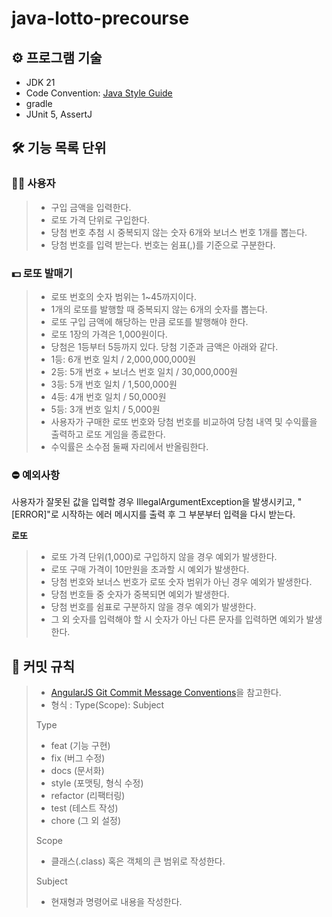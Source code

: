 # java-lotto-precourse


## ⚙ 프로그램 기술️

- JDK 21
- Code Convention: [Java Style Guide](https://github.com/woowacourse/woowacourse-docs/tree/main/styleguide/java)
- gradle
- JUnit 5, AssertJ

## 🛠️ 기능 목록 단위

### 🧑‍💻 사용자
> - 구입 금액을 입력한다.    
  >  - 로또 가격 단위로 구입한다.
> - 당첨 번호 추첨 시 중복되지 않는 숫자 6개와 보너스 번호 1개를 뽑는다.
  >  - 당첨 번호를 입력 받는다. 번호는 쉼표(,)를 기준으로 구분한다.


### 💵 로또 발매기

> - 로또 번호의 숫자 범위는 1~45까지이다.
> - 1개의 로또를 발행할 때 중복되지 않는 6개의 숫자를 뽑는다.
> - 로또 구입 금액에 해당하는 만큼 로또를 발행해야 한다.
  >  - 로또 1장의 가격은 1,000원이다.
> - 당첨은 1등부터 5등까지 있다. 당첨 기준과 금액은 아래와 같다.
  >  - 1등: 6개 번호 일치 / 2,000,000,000원
  >  - 2등: 5개 번호 + 보너스 번호 일치 / 30,000,000원
  >  - 3등: 5개 번호 일치 / 1,500,000원
  >  - 4등: 4개 번호 일치 / 50,000원
  >  -  5등: 3개 번호 일치 / 5,000원
> - 사용자가 구매한 로또 번호와 당첨 번호를 비교하여 당첨 내역 및 수익률을 출력하고 로또 게임을 종료한다.
  >  - 수익률은 소수점 둘째 자리에서 반올림한다.

### ⛔️ 예외사항

사용자가 잘못된 값을 입력할 경우 IllegalArgumentException을 발생시키고, "[ERROR]"로 시작하는 에러 메시지를 출력 후 그 부분부터 입력을 다시 받는다.

**로또**
> - 로또 가격 단위(1,000)로 구입하지 않을 경우 예외가 발생한다.
> - 로또 구매 가격이 10만원을 초과할 시 예외가 발생한다.
> - 당첨 번호와 보너스 번호가 로또 숫자 범위가 아닌 경우 예외가 발생한다.
> - 당첨 번호들 중 숫자가 중복되면 예외가 발생한다.
> - 당첨 번호를 쉼표로 구분하지 않을 경우 예외가 발생한다.
> - 그 외 숫자를 입력해야 할 시 숫자가 아닌 다른 문자를 입력하면 예외가 발생한다.

## 📌 커밋 규칙

>- [AngularJS Git Commit Message Conventions](https://gist.github.com/stephenparish/9941e89d80e2bc58a153#allowed-type)을 참고한다.
>- 형식 : Type(Scope): Subject
>
> Type
> - feat (기능 구현)
> - fix (버그 수정)
> - docs (문서화)
> - style (포맷팅, 형식 수정)
> - refactor (리팩터링)
> - test (테스트 작성)
> - chore (그 외 설정)
> 
> Scope
> - 클래스(.class) 혹은 객체의 큰 범위로 작성한다.
> 
> Subject
> - 현재형과 명령어로 내용을 작성한다.